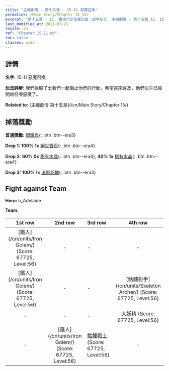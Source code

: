 ```yaml
---
title: "主線劇情 - 第十五章 - 15-11 惡魔召喚"
permalink: /Main Story/Chapter 15_11/
excerpt: "第十五章 - 11. 魔法门之英雄无敌：战争纪元  主線劇情 - 第十五章_11. 15-11 惡魔召喚"
last_modified_at: 2021-07-21
locale: cn
ref: "Chapter 15_11.md"
toc: false
classes: wide
---
```


## 詳情

 **名字:** 15-11 惡魔召喚

 **玩法詳解:** 我們說服了土著們一起阻止他們的行動，希望還來得及，他們似乎已經開始召喚惡魔了。

 **Related to:** [主線劇情 第十五章](/cn/Main Story/Chapter 15/)

## 掉落獎勵

 **首通獎勵:** [銀鑰匙](/cn/Items/con_693/){: .btn .btn--era3}

 **Drop 1:** **100% 1x** [絕世寶石](/cn/Items/mat_51/){: .btn .btn--era4}

 **Drop 2:** **60% 0x** [稀有水晶](/cn/Items/mat_45/){: .btn .btn--era4}, **40% 1x** [稀有水晶](/cn/Items/mat_45/){: .btn .btn--era4}

 **Drop 3:** **100% 1x** [法術卷軸](/cn/Items/con_694/){: .btn .btn--era3}


## Fight against Team
 **Hero:** h_Adelaide

 **Team:**


  | 1st row | 2nd row | 3rd row | 4th row |
  |:----:|:----:|:----|:----:|
  | [鐵人](/cn/units/Iron Golem/) (Score: 67725, Level:56)  | - | - | - |
  | [鐵人](/cn/units/Iron Golem/) (Score: 67725, Level:56)  | - | - | [骷髏射手](/cn/units/Skeleton Archer/) (Score: 67725, Level:56)  |
  | - | - | - | [大妖精](/cn/units/Gremlin/) (Score: 67725, Level:56)  |
  | - | [鐵人](/cn/units/Iron Golem/) (Score: 67725, Level:56)  | [骷髏戰士](/cn/units/Skeleton/) (Score: 67725, Level:56)  | - |


